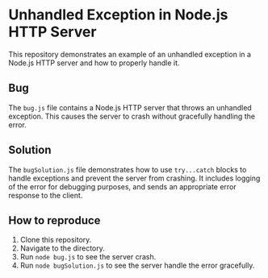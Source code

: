 # Unhandled Exception in Node.js HTTP Server

This repository demonstrates an example of an unhandled exception in a Node.js HTTP server and how to properly handle it.

## Bug

The `bug.js` file contains a Node.js HTTP server that throws an unhandled exception.  This causes the server to crash without gracefully handling the error.

## Solution

The `bugSolution.js` file demonstrates how to use `try...catch` blocks to handle exceptions and prevent the server from crashing.  It includes logging of the error for debugging purposes, and sends an appropriate error response to the client.

## How to reproduce

1. Clone this repository.
2. Navigate to the directory.
3. Run `node bug.js` to see the server crash.
4. Run `node bugSolution.js` to see the server handle the error gracefully.